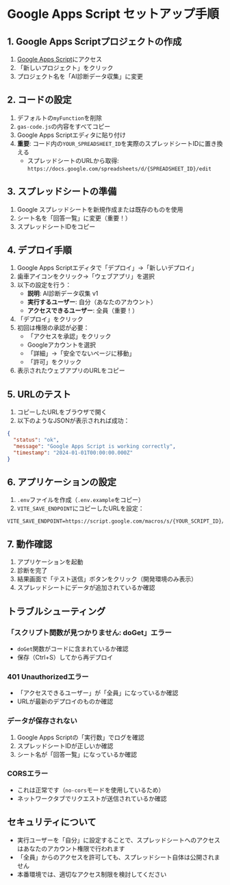 # Google Apps Script セットアップ手順

## 1. Google Apps Scriptプロジェクトの作成

1. [Google Apps Script](https://script.google.com/)にアクセス
2. 「新しいプロジェクト」をクリック
3. プロジェクト名を「AI診断データ収集」に変更

## 2. コードの設定

1. デフォルトの`myFunction`を削除
2. `gas-code.js`の内容をすべてコピー
3. Google Apps Scriptエディタに貼り付け
4. **重要**: コード内の`YOUR_SPREADSHEET_ID`を実際のスプレッドシートIDに置き換える
   - スプレッドシートのURLから取得: `https://docs.google.com/spreadsheets/d/{SPREADSHEET_ID}/edit`

## 3. スプレッドシートの準備

1. Google スプレッドシートを新規作成または既存のものを使用
2. シート名を「回答一覧」に変更（重要！）
3. スプレッドシートIDをコピー

## 4. デプロイ手順

1. Google Apps Scriptエディタで「デプロイ」→「新しいデプロイ」
2. 歯車アイコンをクリック→「ウェブアプリ」を選択
3. 以下の設定を行う：
   - **説明**: AI診断データ収集 v1
   - **実行するユーザー**: 自分（あなたのアカウント）
   - **アクセスできるユーザー**: 全員（重要！）
4. 「デプロイ」をクリック
5. 初回は権限の承認が必要：
   - 「アクセスを承認」をクリック
   - Googleアカウントを選択
   - 「詳細」→「安全でないページに移動」
   - 「許可」をクリック
6. 表示されたウェブアプリのURLをコピー

## 5. URLのテスト

1. コピーしたURLをブラウザで開く
2. 以下のようなJSONが表示されれば成功：
```json
{
  "status": "ok",
  "message": "Google Apps Script is working correctly",
  "timestamp": "2024-01-01T00:00:00.000Z"
}
```

## 6. アプリケーションの設定

1. `.env`ファイルを作成（`.env.example`をコピー）
2. `VITE_SAVE_ENDPOINT`にコピーしたURLを設定：
```
VITE_SAVE_ENDPOINT=https://script.google.com/macros/s/{YOUR_SCRIPT_ID}/exec
```

## 7. 動作確認

1. アプリケーションを起動
2. 診断を完了
3. 結果画面で「テスト送信」ボタンをクリック（開発環境のみ表示）
4. スプレッドシートにデータが追加されているか確認

## トラブルシューティング

### 「スクリプト関数が見つかりません: doGet」エラー
- `doGet`関数がコードに含まれているか確認
- 保存（Ctrl+S）してから再デプロイ

### 401 Unauthorizedエラー
- 「アクセスできるユーザー」が「全員」になっているか確認
- URLが最新のデプロイのものか確認

### データが保存されない
1. Google Apps Scriptの「実行数」でログを確認
2. スプレッドシートIDが正しいか確認
3. シート名が「回答一覧」になっているか確認

### CORSエラー
- これは正常です（`no-cors`モードを使用しているため）
- ネットワークタブでリクエストが送信されているか確認

## セキュリティについて

- 実行ユーザーを「自分」に設定することで、スプレッドシートへのアクセスはあなたのアカウント権限で行われます
- 「全員」からのアクセスを許可しても、スプレッドシート自体は公開されません
- 本番環境では、適切なアクセス制限を検討してください
